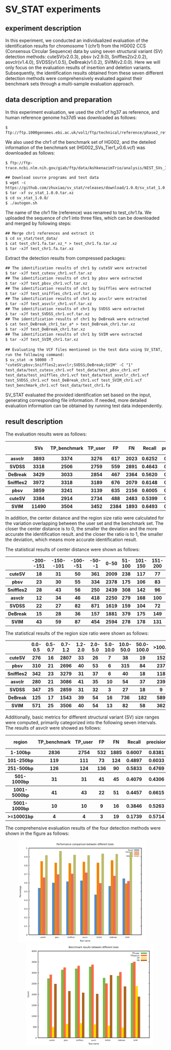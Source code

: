 # SV_STAT experiments

## experiment description

In this experiment, we conducted an individualized evaluation of the identification results for chromosome 1 (chr1) from the HG002 CCS (Consensus Circular Sequence) data by using seven structural variant (SV) detection methods: cuteSV(v2.0.3), pbsv (v2.9.0), Sniffles2(v2.0.2), asvclr(v1.4.0), SVDSS(v1.0.5), DeBreak(v1.0.2), SVIM(v2.0.0). Here we will only focus on the evaluation results of insertion and deletion variants. Subsequently, the identification results obtained from these seven different detection methods were comprehensively evaluated against their benchmark sets through a multi-sample evaluation approach.

## data description and preparation


In this experiment evaluation, we used the chr1 of hg37 as reference, and human reference genome hs37d5 was downloaded as follows:
``` 
$ ftp://ftp.1000genomes.ebi.ac.uk/vol1/ftp/technical/reference/phase2_reference_assembly_sequence/hs37d5.fa.gz. 
```
We also used the chr1 of the benchmark set of HG002, and the deteiled information of the benchmark set (HG002_SVs_Tier1_v0.6.vcf) was downloaded as follows:
```
$ ftp://ftp-trace.ncbi.nlm.nih.gov/giab/ftp/data/AshkenazimTrio/analysis/NIST_SVs_Integration_v0.6
``` 

```
## Download source programs and test data
$ wget -c https://github.com/zhuxiao/sv_stat/releases/download/1.0.0/sv_stat_1.0.0.tar.xz
$ tar -xf sv_stat_1.0.0.tar.xz
$ cd sv_stat_1.0.0/
$ ./autogen.sh
```
The name of the chr1 file (reference) was renamed to test_chr1.fa. We uploaded the sequence of chr1 into three files, which can be downloaded and merged by following steps:
```
## Merge chr1 references and extract it
$ cd sv_stat/test_data/
$ cat test_chr1.fa.tar.xz_* > test_chr1.fa.tar.xz
$ tar -xJf test_chr1.fa.tar.xz
```
Extract the detection results from compressed packages:
```
## The identification results of chr1 by cuteSV were extracted
$ tar -xJf test_cutesv_chr1.vcf.tar.xz  
## The identification results of chr1 by pbsv were extracted
$ tar -xJf test_pbsv_chr1.vcf.tar.xz
## The identification results of chr1 by Sniffles were extracted
$ tar -xJf test_sniffles_chr1.vcf.tar.xz
## The identification results of chr1 by asvclr were extracted
$ tar -xJf test_asvclr_chr1.vcf.tar.xz
## The identification results of chr1 by SVDSS were extracted
$ tar -xJf test_SVDSS_chr1.vcf.tar.xz
## The identification results of chr1 by DeBreak were extracted
$ cat test_DeBreak_chr1_tar_a* > test_DeBreak_chr1.tar.xz
$ tar -xJf test_DeBreak_chr1.tar.xz
## The identification results of chr1 by SVIM were extracted
$ tar -xJf test_SVIM_chr1.tar.xz

## Evaluating the VCF files mentioned in the test data using SV_STAT, run the following command:
$ sv_stat -m 50000 -T "cuteSV;pbsv;Sniffles2;asvclr;SVDSS;DeBreak;SVIM" -C "1" test_data/test_cutesv_chr1.vcf test_data/test_pbsv_chr1.vcf test_data/test_sniffles_chr1.vcf test_data/test_asvclr_chr1.vcf test_SVDSS_chr1.vcf test_DeBreak_chr1.vcf test_SVIM_chr1.vcf test_benchmark_chr1.vcf test_data/test_chr1.fa
```
SV_STAT evaluated the provided identification set based on the input, generating corresponding file information. If needed, more detailed evaluation information can be obtained by running test data independently.

## result description
The evaluation results were as follows:
<table>
  <thead>
    <tr>
    	  <th></th>
    	  <th>SVs</th>
      <th>TP_benchmark</th>
      <th>TP_user</th>
      <th>FP</th>
      <th>FN</th>
      <th>Recall</th>
      <th>precision</th>
      <th>F1 score</th>
      <th>Seqcons</th>
    </tr>
  </thead>
    <tbody>
    <tr>
    <th>asvclr</th>
      <th>3893</th>
      <th>3374</th>
      <th>3276</th>
      <th>617</th>
      <th>2023</th>
      <th>0.6252</th>
      <th>0.8415</th>
      <th>0.7174</th>
      <th>0.9183</th>
    </tr>
  </tbody>
  <tbody>
    <tr>
    <th>SVDSS</th>
      <th>3318</th>
      <th>2506</th>
      <th>2759</th>
      <th>559</th>
      <th>2891</th>
      <th>0.4643</th>
      <th>0.8315</th>
      <th>0.5959</th>
      <th>0.9360</th>
    </tr>
  </tbody>
    <tbody>
    <tr>
    <th>DeBreak</th>
      <th>3429</th>
      <th>3033</th>
      <th>2854</th>
      <th>467</th>
      <th>2364</th>
      <th>0.5620</th>
      <th>0.8594</th>
      <th>0.6796</th>
      <th>0.9318</th>
    </tr>
  </tbody>
     <tbody>
    <tr>
    <th>Sniffles2</th>
      <th>3972</th>
      <th>3318</th>
      <th>3189</th>
      <th>676</th>
      <th>2079</th>
      <th>0.6148</th>
      <th>0.8251</th>
      <th>0.7046</th>
      <th>0.9220</th>
    </tr>
  </tbody> 
   <tbody>
    <tr>
    <th>pbsv</th>
    	<th>3859</th>
      <th>3241</th>
      <th>3139</th>
      <th>635</th>
      <th>2156</th>
      <th>0.6005</th>
      <th>0.8317</th>
      <th>0.6975</th>
      <th>0.9662</th>
    </tr>
  </tbody>
  <tbody>
    <tr>
    <th>cuteSV</th>
      <th>3384</th>
      <th>2914</th>
      <th>2734</th>
      <th>488</th>
      <th>2483</th>
      <th>0.5399</th>
      <th>0.8485</th>
      <th>0.6599</th>
      <th>0.9184</th>
    </tr>
  </tbody>
  <tbody>
    <tr>
    <th>SVIM</th>
      <th>11490</th>
      <th>3504</th>
      <th>3452</th>
      <th>2384</th>
      <th>1893</th>
      <th>0.6493</th>
      <th>0.5915</th>
      <th>0.6190</th>
      <th>0.9549</th>
    </tr>
  </tbody>
</table>

In addition, the center distance and the region size ratio were calculated for the variation overlapping between the user set and the benchmark set. The closer the center distance is to 0, the smaller the deviation and the more accurate the identification result. and the closer the ratio is to 1, the smaller the deviation, which means more accurate identification result.

The statistical results of center distance were shown as follows:
<table>
  <thead>
    <tr>
    	  <th></th>
    	  <th>-200--151</th>
      <th>-150--101</th>
      <th>-100--51</th>
      <th>-50--1</th>
      <th>0-50</th>
      <th>51-100</th>
      <th>101-150</th>
      <th>151-200</th>
    </tr>
  </thead>
  <tbody>
    <tr>
    <th>cuteSV</th>
      <th>18</th>
      <th>31</th>
      <th>50</th>
      <th>361</th>
      <th>2009</th>
      <th>238</th>
      <th>117</th>
      <th>77</th>
    </tr>
  </tbody>
   <tbody>
    <tr>
    <th>pbsv</th>
    	  <th>23</th>
      <th>30</th>
      <th>55</th>
      <th>334</th>
      <th>2378</th>
      <th>175</th>
      <th>106</th>
      <th>83</th>
    </tr>
  </tbody>
   <tbody>
    <tr>
    <th>Sniffles2</th>
      <th>28</th>
      <th>43</th>
      <th>56</th>
      <th>250</th>
      <th>2439</th>
      <th>308</th>
      <th>142</th>
      <th>96</th>
    </tr>
  </tbody>
   <tbody>
    <tr>
    <th>asvclr</th>
      <th>12</th>
      <th>34</th>
      <th>46</th>
      <th>418</th>
      <th>2250</th>
      <th>279</th>
      <th>168</th>
      <th>100</th>
    </tr>
  </tbody>
   <tbody>
    <tr>
    <th>SVDSS</th>
      <th>22</th>
      <th>27</th>
      <th>82</th>
      <th>871</th>
      <th>1619</th>
      <th>159</th>
      <th>104</th>
      <th>72</th>
    </tr>
  </tbody>
   <tbody>
    <tr>
    <th>DeBreak</th>
      <th>15</th>
      <th>28</th>
      <th>36</th>
      <th>157</th>
      <th>1881</th>
      <th>379</th>
      <th>175</th>
      <th>149</th>
    </tr>
  </tbody>
   <tbody>
    <tr>
    <th>SVIM</th>
      <th>43</th>
      <th>59</th>
      <th>87</th>
      <th>454</th>
      <th>2594</th>
      <th>278</th>
      <th>178</th>
      <th>131</th>
    </tr>
  </tbody>
</table>

The statistical results of the region size ratio were shown as follows:

<table>
  <thead>
    <tr>
    	  <th></th>
    	  <th>0.0-0.5</th>
      <th>0.5-0.7</th>
      <th>0.7-1.2</th>
      <th>1.2-2.0</th>
      <th>2.0-5.0</th>
      <th>5.0-10.0</th>
      <th>10.0-50.0</th>
      <th>50.0-100.0</th>
      <th>>100.0</th>
    </tr>
  </thead>
  <tbody>
    <tr>
    <th>cuteSV</th>
      <th>276</th>
      <th>16</th>
      <th>2807</th>
      <th>33</th>
      <th>26</th>
      <th>7</th>
      <th>38</th>
      <th>19</th>
      <th>152</th>
    </tr>
  </tbody>
   <tbody>
    <tr>
    <th>pbsv</th>
    	<th>310</th>
      <th>21</th>
      <th>2696</th>
      <th>40</th>
      <th>53</th>
      <th>6</th>
      <th>315</th>
      <th>84</th>
      <th>237</th>
    </tr>
  </tbody>
   <tbody>
    <tr>
    <th>Sniffles2</th>
      <th>342</th>
      <th>23</th>
      <th>3279</th>
      <th>31</th>
      <th>37</th>
      <th>6</th>
      <th>40</th>
      <th>18</th>
      <th>118</th>
    </tr>
  </tbody>
   <tbody>
    <tr>
    <th>asvclr</th>
      <th>280</th>
      <th>21</th>
      <th>3086</th>
      <th>41</th>
      <th>35</th>
      <th>10</th>
      <th>54</th>
      <th>37</th>
      <th>239</th>
    </tr>
  </tbody>
  <tbody>
    <tr>
    <th>SVDSS</th>
      <th>347</th>
      <th>25</th>
      <th>2859</th>
      <th>31</th>
      <th>32</th>
      <th>3</th>
      <th>27</th>
      <th>18</th>
      <th>9</th>
    </tr>
  </tbody>
  <tbody>
    <tr>
    <th>DeBreak</th>
      <th>125</th>
      <th>17</th>
      <th>1543</th>
      <th>39</th>
      <th>54</th>
      <th>16</th>
      <th>736</th>
      <th>182</th>
      <th>589</th>
    </tr>
  </tbody>
  <tbody>
    <tr>
    <th>SVIM</th>
      <th>571</th>
      <th>25</th>
      <th>3506</th>
      <th>40</th>
      <th>54</th>
      <th>13</th>
      <th>82</th>
      <th>58</th>
      <th>362</th>
    </tr>
  </tbody>
</table>

Additionally, basic metrics for different structural variant (SV) size ranges were computed, primarily categorized into the following seven intervals. The results of asvclr were showed as follows:

<table>
  <thead>
    <tr>
    	  <th>region</th>
      <th>TP_benchmark</th>
      <th>TP_user</th>
      <th>FP</th>
      <th>FN</th>
      <th>Recall</th>
      <th>precision</th>
      <th>F1 score</th>
      <th>Seqcons</th>
    </tr>
  </thead>
  <tbody>
    <tr>
    	  <th>1-100bp</th>
      <th>2836</th>
      <th>2754</th>
      <th>532</th>
      <th>1885</th>
      <th>0.6007</th>
      <th>0.8381</th>
      <th>0.6998</th>
      <th>0.9102</th>
    </tr>
    <tr>
    	  <th>101-250bp</th>
      <th>119</th>
      <th>111</th>
      <th>73</th>
      <th>124</th>
      <th>0.4897</th>
      <th>0.6033</th>
      <th>0.5406</th>
    </tr>
    <tr>
    	  <th>251-500bp</th>
      <th>126</th>
      <th>124</th>
      <th>136</th>
      <th>90</th>
      <th>0.5833</th>
      <th>0.4769</th>
      <th>0.5248</th>
      <th>0.9922</th>
    </tr>
    <tr>
    	  <th>501-1000bp</th>
      <th>31</th>
      <th>31</th>
      <th>41</th>
      <th>45</th>
      <th>0.4079</th>
      <th>0.4306</th>
      <th>0.4189</th>
    </tr>
    <tr>
    	  <th>1001-5000bp</th>
      <th>41</th>
      <th>43</th>
      <th>22</th>
      <th>51</th>
      <th>0.4457</th>
      <th>0.6615</th>
      <th>0.5326</th>
      <th>0.9997</th>
    </tr>
    <tr>
    	  <th>5001-1000bp</th>
      <th>10</th>
      <th>10</th>
      <th>9</th>
      <th>16</th>
      <th>0.3846</th>
      <th>0.5263</th>
      <th>0.4444</th>
      <th>1.0000</th>
    </tr>
    <tr>
    	  <th>>=10001bp</th>
      <th>4</th>
      <th>4</th>
      <th>3</th>
      <th>19</th>
      <th>0.1739</th>
      <th>0.5714</th>
      <th>0.2667</th>
      <th>1.0000</th>
    </tr>
  </tbody>
</table>

The comprehensive evaluation results of the four detection methods were shown in the figure as follows:

<div style="text-align:center;">
<img src="img/Performance comparison between different tools.png" alt= "Performance comparison between different tools" width= "400" heiht="300" style="margin-right:25px"> 
<img src="img/Benchmark results between different tools.png" alt= "Benchmark results between different tools" width= "400" heiht="300" style="margin-left:25px;" >
</div>
